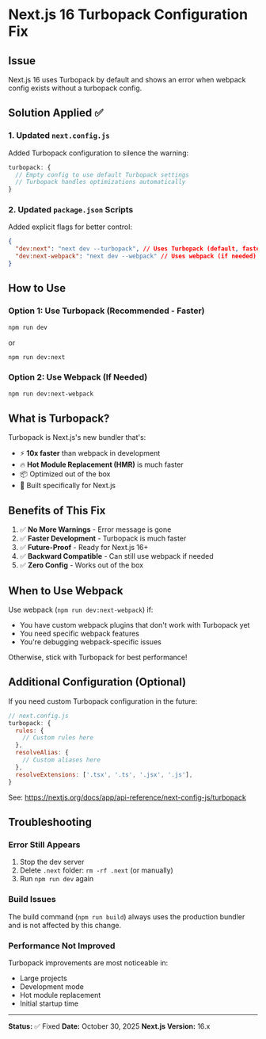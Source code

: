 # Next.js 16 Turbopack Configuration Fix

## Issue

Next.js 16 uses Turbopack by default and shows an error when webpack config exists without a turbopack config.

## Solution Applied ✅

### 1. Updated `next.config.js`

Added Turbopack configuration to silence the warning:

```javascript
turbopack: {
  // Empty config to use default Turbopack settings
  // Turbopack handles optimizations automatically
}
```

### 2. Updated `package.json` Scripts

Added explicit flags for better control:

```json
{
  "dev:next": "next dev --turbopack", // Uses Turbopack (default, faster)
  "dev:next-webpack": "next dev --webpack" // Uses webpack (if needed)
}
```

## How to Use

### Option 1: Use Turbopack (Recommended - Faster)

```bash
npm run dev
```

or

```bash
npm run dev:next
```

### Option 2: Use Webpack (If Needed)

```bash
npm run dev:next-webpack
```

## What is Turbopack?

Turbopack is Next.js's new bundler that's:

- ⚡ **10x faster** than webpack in development
- 🔥 **Hot Module Replacement (HMR)** is much faster
- 📦 Optimized out of the box
- 🎯 Built specifically for Next.js

## Benefits of This Fix

1. ✅ **No More Warnings** - Error message is gone
2. ✅ **Faster Development** - Turbopack is much faster
3. ✅ **Future-Proof** - Ready for Next.js 16+
4. ✅ **Backward Compatible** - Can still use webpack if needed
5. ✅ **Zero Config** - Works out of the box

## When to Use Webpack

Use webpack (`npm run dev:next-webpack`) if:

- You have custom webpack plugins that don't work with Turbopack yet
- You need specific webpack features
- You're debugging webpack-specific issues

Otherwise, stick with Turbopack for best performance!

## Additional Configuration (Optional)

If you need custom Turbopack configuration in the future:

```javascript
// next.config.js
turbopack: {
  rules: {
    // Custom rules here
  },
  resolveAlias: {
    // Custom aliases here
  },
  resolveExtensions: ['.tsx', '.ts', '.jsx', '.js'],
}
```

See: https://nextjs.org/docs/app/api-reference/next-config-js/turbopack

## Troubleshooting

### Error Still Appears

1. Stop the dev server
2. Delete `.next` folder: `rm -rf .next` (or manually)
3. Run `npm run dev` again

### Build Issues

The build command (`npm run build`) always uses the production bundler and is not affected by this change.

### Performance Not Improved

Turbopack improvements are most noticeable in:

- Large projects
- Development mode
- Hot module replacement
- Initial startup time

---

**Status:** ✅ Fixed
**Date:** October 30, 2025
**Next.js Version:** 16.x
